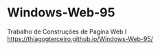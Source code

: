 # Windows-Web-95
Trabalho de Construções de Pagina Web I
https://thiagogterceiro.github.io/Windows-Web-95/
